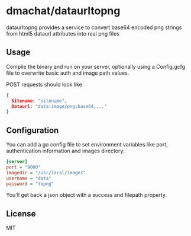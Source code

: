 # dmachat/dataurltopng

dataurltopng provides a service to convert base64 encoded png strings from html5 dataurl attributes into real png files

## Usage

Compile the binary and run on your server, optionally using a Config.gcfg file to overwrite basic auth and image path values.

POST requests should look like

```json
{
  Sitename: "sitename",
  Dataurl: "data:image/png;base64,..."
}
```

## Configuration

You can add a go config file to set environment variables like port, authentication information and images directory:

```ini
[server]
port = "9000"
imagedir = "/usr/local/images"
username = "data"
password = "topng"
```

You'll get back a json object with a success and filepath property.

## License

MIT
